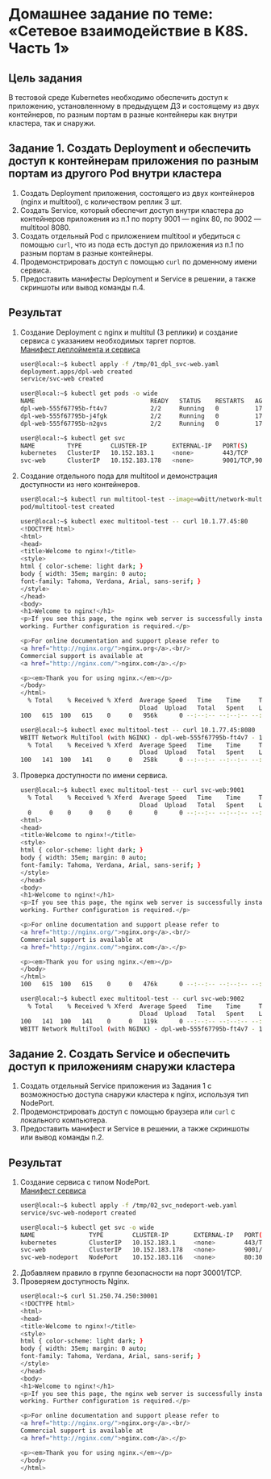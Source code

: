 # Домашнее задание по теме: «Сетевое взаимодействие в K8S. Часть 1»

## Цель задания

В тестовой среде Kubernetes необходимо обеспечить доступ к приложению, установленному в предыдущем ДЗ и состоящему из двух контейнеров, по разным портам в разные контейнеры как внутри кластера, так и снаружи.

## Задание 1. Создать Deployment и обеспечить доступ к контейнерам приложения по разным портам из другого Pod внутри кластера

1. Создать Deployment приложения, состоящего из двух контейнеров (nginx и multitool), с количеством реплик 3 шт.
2. Создать Service, который обеспечит доступ внутри кластера до контейнеров приложения из п.1 по порту 9001 — nginx 80, по 9002 — multitool 8080.
3. Создать отдельный Pod с приложением multitool и убедиться с помощью `curl`, что из пода есть доступ до приложения из п.1 по разным портам в разные контейнеры.
4. Продемонстрировать доступ с помощью `curl` по доменному имени сервиса.
5. Предоставить манифесты Deployment и Service в решении, а также скриншоты или вывод команды п.4.

## Результат

1. Создание Deployment с nginx и multitul (3 реплики) и создание сервиса с указанием необходимых таргет портов.  
    [Манифест деплоймента и сервиса](./01_dpl_svc-web.yaml)
    ```bash
    user@local:~$ kubectl apply -f /tmp/01_dpl_svc-web.yaml 
    deployment.apps/dpl-web created
    service/svc-web created
    
    user@local:~$ kubectl get pods -o wide
    NAME                                READY   STATUS    RESTARTS   AGE   IP           NODE   NOMINATED NODE   READINESS GATES
    dpl-web-555f67795b-ft4v7            2/2     Running   0          17s   10.1.77.45   k8s    <none>           <none>
    dpl-web-555f67795b-j4fgk            2/2     Running   0          17s   10.1.77.44   k8s    <none>           <none>
    dpl-web-555f67795b-n2gvs            2/2     Running   0          17s   10.1.77.46   k8s    <none>           <none>
    
    user@local:~$ kubectl get svc
    NAME         TYPE        CLUSTER-IP       EXTERNAL-IP   PORT(S)             AGE
    kubernetes   ClusterIP   10.152.183.1     <none>        443/TCP             18d
    svc-web      ClusterIP   10.152.183.178   <none>        9001/TCP,9002/TCP   79s
    ```
2. Создание отдельного пода для multitool и демонстрация доступности из него контейнеров.
    ```bash
    user@local:~$ kubectl run multitool-test --image=wbitt/network-multitool
    pod/multitool-test created
    
    user@local:~$ kubectl exec multitool-test -- curl 10.1.77.45:80
    <!DOCTYPE html>
    <html>
    <head>
    <title>Welcome to nginx!</title>
    <style>
    html { color-scheme: light dark; }
    body { width: 35em; margin: 0 auto;
    font-family: Tahoma, Verdana, Arial, sans-serif; }
    </style>
    </head>
    <body>
    <h1>Welcome to nginx!</h1>
    <p>If you see this page, the nginx web server is successfully installed and
    working. Further configuration is required.</p>
    
    <p>For online documentation and support please refer to
    <a href="http://nginx.org/">nginx.org</a>.<br/>
    Commercial support is available at
    <a href="http://nginx.com/">nginx.com</a>.</p>
    
    <p><em>Thank you for using nginx.</em></p>
    </body>
    </html>
      % Total    % Received % Xferd  Average Speed   Time    Time     Time  Current
                                     Dload  Upload   Total   Spent    Left  Speed
    100   615  100   615    0     0   956k      0 --:--:-- --:--:-- --:--:--  600k

    user@local:~$ kubectl exec multitool-test -- curl 10.1.77.45:8080
    WBITT Network MultiTool (with NGINX) - dpl-web-555f67795b-ft4v7 - 10.1.77.45 - HTTP: 8080 , HTTPS: 443 . (Formerly praqma/network-multitool)
      % Total    % Received % Xferd  Average Speed   Time    Time     Time  Current
                                     Dload  Upload   Total   Spent    Left  Speed
    100   141  100   141    0     0   258k      0 --:--:-- --:--:-- --:--:--  137k
    ```
3. Проверка доступности по имени сервиса.
    ```bash
    user@local:~$ kubectl exec multitool-test -- curl svc-web:9001
      % Total    % Received % Xferd  Average Speed   Time    Time     Time  Current
                                     Dload  Upload   Total   Spent    Left  Speed
      0     0    0     0    0     0      0      0 --:--:-- --:--:-- --:--:--<!DOCTYPE html>
    <html>
    <head>
    <title>Welcome to nginx!</title>
    <style>
    html { color-scheme: light dark; }
    body { width: 35em; margin: 0 auto;
    font-family: Tahoma, Verdana, Arial, sans-serif; }
    </style>
    </head>
    <body>
    <h1>Welcome to nginx!</h1>
    <p>If you see this page, the nginx web server is successfully installed and
    working. Further configuration is required.</p>
    
    <p>For online documentation and support please refer to
    <a href="http://nginx.org/">nginx.org</a>.<br/>
    Commercial support is available at
    <a href="http://nginx.com/">nginx.com</a>.</p>
    
    <p><em>Thank you for using nginx.</em></p>
    </body>
    </html>
    100   615  100   615    0     0   476k      0 --:--:-- --:--:-- --:--:--  600k
    
    user@local:~$ kubectl exec multitool-test -- curl svc-web:9002
      % Total    % Received % Xferd  Average Speed   Time    Time     Time  Current
                                     Dload  Upload   Total   Spent    Left  Speed
    100   141  100   141    0     0   119k      0 --:--:-- --:--:-- --:--:--  137k
    WBITT Network MultiTool (with NGINX) - dpl-web-555f67795b-ft4v7 - 10.1.77.45 - HTTP: 8080 , HTTPS: 443 . (Formerly praqma/network-multitool)
    ```

## Задание 2. Создать Service и обеспечить доступ к приложениям снаружи кластера

1. Создать отдельный Service приложения из Задания 1 с возможностью доступа снаружи кластера к nginx, используя тип NodePort.
2. Продемонстрировать доступ с помощью браузера или `curl` с локального компьютера.
3. Предоставить манифест и Service в решении, а также скриншоты или вывод команды п.2.

## Результат

1. Создание сервиса с типом NodePort.  
    [Манифест сервиса](./02_svc_nodeport-web.yaml)
    ```bash
    user@local:~$ kubectl apply -f /tmp/02_svc_nodeport-web.yaml 
    service/svc-web-nodeport created
    
    user@local:~$ kubectl get svc -o wide
    NAME               TYPE        CLUSTER-IP       EXTERNAL-IP   PORT(S)             AGE   SELECTOR
    kubernetes         ClusterIP   10.152.183.1     <none>        443/TCP             18d   <none>
    svc-web            ClusterIP   10.152.183.178   <none>        9001/TCP,9002/TCP   26m   app=web
    svc-web-nodeport   NodePort    10.152.183.116   <none>        80:30001/TCP        19s   app=web
    ```
2. Добавляем правило в группе безопасности на порт 30001/TCP.
3. Проверяем доступность Nginx.
    ```bash
    user@local:~$ curl 51.250.74.250:30001
    <!DOCTYPE html>
    <html>
    <head>
    <title>Welcome to nginx!</title>
    <style>
    html { color-scheme: light dark; }
    body { width: 35em; margin: 0 auto;
    font-family: Tahoma, Verdana, Arial, sans-serif; }
    </style>
    </head>
    <body>
    <h1>Welcome to nginx!</h1>
    <p>If you see this page, the nginx web server is successfully installed and
    working. Further configuration is required.</p>
    
    <p>For online documentation and support please refer to
    <a href="http://nginx.org/">nginx.org</a>.<br/>
    Commercial support is available at
    <a href="http://nginx.com/">nginx.com</a>.</p>
    
    <p><em>Thank you for using nginx.</em></p>
    </body>
    </html>
    ```
